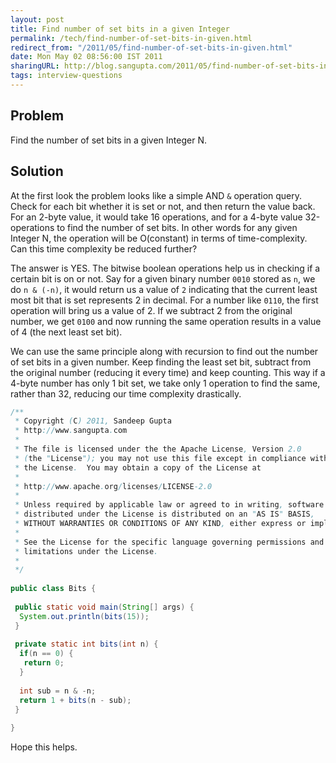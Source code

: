 ```yaml
---
layout: post
title: Find number of set bits in a given Integer
permalink: /tech/find-number-of-set-bits-in-given.html
redirect_from: "/2011/05/find-number-of-set-bits-in-given.html"
date: Mon May 02 08:56:00 IST 2011
sharingURL: http://blog.sangupta.com/2011/05/find-number-of-set-bits-in-given.html
tags: interview-questions
---
```


Problem
-------
Find the number of set bits in a given Integer N.

Solution
--------
At the first look the problem looks like a simple AND `&` operation query. Check for each bit 
whether it is set or not, and then return the value back. For an 2-byte value, it would take 
16 operations, and for a 4-byte value 32-operations to find the number of set bits. In other 
words for any given Integer N, the operation will be O(constant) in terms of time-complexity. 
Can this time complexity be reduced further?

The answer is YES. The bitwise boolean operations help us in checking if a certain bit is on 
or not. Say for a given binary number `0010` stored as `n`, we do 
`n & (-n)`, it would return us a value of `2` indicating that the current least most bit that 
is set represents 2 in decimal. For a number like `0110`, the first operation will bring us a 
value of 2. If we subtract 2 from the original number, we get `0100` and now running the same 
operation results in a value of 4 (the next least set bit).

We can use the same principle along with recursion to find out the number of set bits in a given 
number. Keep finding the least set bit, subtract from the original number (reducing it every 
time) and keep counting. This way if a 4-byte number has only 1 bit set, we take only 1 operation
to find the same, rather than 32, reducing our time complexity drastically.

```java
/**
 * Copyright (C) 2011, Sandeep Gupta
 * http://www.sangupta.com
 * 
 * The file is licensed under the the Apache License, Version 2.0
 * (the "License"); you may not use this file except in compliance with
 * the License.  You may obtain a copy of the License at
 * 
 * http://www.apache.org/licenses/LICENSE-2.0
 * 
 * Unless required by applicable law or agreed to in writing, software
 * distributed under the License is distributed on an "AS IS" BASIS,
 * WITHOUT WARRANTIES OR CONDITIONS OF ANY KIND, either express or implied.
 * 
 * See the License for the specific language governing permissions and
 * limitations under the License.
 * 
 */
 
public class Bits {
  
 public static void main(String[] args) {
  System.out.println(bits(15));
 }
  
 private static int bits(int n) {
  if(n == 0) {
   return 0;
  }
   
  int sub = n & -n;
  return 1 + bits(n - sub);
 }
 
}
```

Hope this helps.
